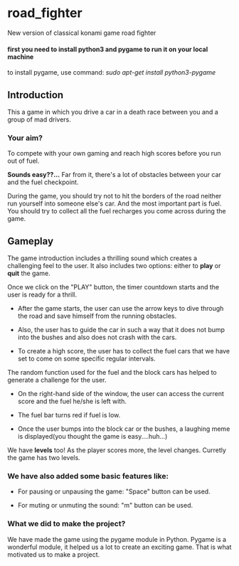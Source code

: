 # road_fighter
New version of classical konami game road fighter

#### **first you need to install python3 and pygame to run it on your local machine**
to install pygame, use command:
*sudo apt-get install python3-pygame*

## Introduction
This a game in which you drive a car in a death race between you and a group of mad drivers.
### Your aim?
To compete with your own gaming and reach high scores before you run out of fuel.

**Sounds easy??...** Far from it, there's a lot of obstacles between your car and the fuel checkpoint.

During the game, you should try not to hit the borders of the road neither run yourself into someone else's car.
And the most important part is fuel. You should try to collect all the fuel recharges you come across during the game.

## Gameplay

The game introduction includes a thrilling sound which creates a challenging feel to the user.
It also includes two options: either to **play** or **quit** the game.

Once we click on the "PLAY" button, the timer countdown starts and the user is ready for a thrill.

- After the game starts, the user can use the arrow keys to dive through the road and save himself from the running obstacles.

- Also, the user has to guide the car in such a way that it does not bump into the bushes and also does not crash with the cars.

- To create a high score, the user has to collect the fuel cars that we have set to come on some specific regular intervals.

The random function used for the fuel and the block cars has helped to generate a challenge for the user.

- On the right-hand side of the window, the user can access the current score and the fuel he/she is left with.

- The fuel bar turns red if fuel is low.

- Once the user bumps into the block car or the bushes, a laughing meme is displayed(you thought the game is easy....huh...)

We have **levels** too! As the player scores more, the level changes. Curretly the game has two levels.

### We have also added some basic features like:
- For pausing or unpausing the game: "Space" button can be used.

- For muting or unmuting the sound: "m" button can be used.

### What we did to make the project?
We have made the game using the pygame module in Python.
Pygame is a wonderful module, it helped us a lot to create an exciting game.
That is what motivated us to make a project.







